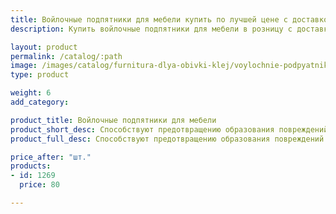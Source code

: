 ```yaml
---
title: Войлочные подпятники для мебели купить по лучшей цене с доставкой - Поролоныч
description: Купить войлочные подпятники для мебели в розницу с доставкой по Москве в интернет-магазине Поролоныча.

layout: product
permalink: /catalog/:path
image: /images/catalog/furnitura-dlya-obivki-klej/voylochnie-podpyatniki-dlya-mebeli-01_1600w.jpg
type: product

weight: 6
add_category: 

product_title: Войлочные подпятники для мебели
product_short_desc: Способствуют предотвращению образования повреждений пола во время передвижения мебели.
product_full_desc: Способствуют предотвращению образования повреждений пола во время передвижения мебели.

price_after: "шт."
products:
- id: 1269
  price: 80

---
```

